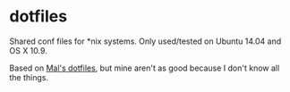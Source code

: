 dotfiles
========

Shared conf files for *nix systems. Only used/tested on Ubuntu 14.04 and OS X 10.9.

Based on [Mal's dotfiles](https://github.com/mal/dotfiles/), but mine aren't as good because I don't know all the things.
